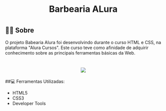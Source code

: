 <h1 align="center"> 
  <p> Barbearia ALura </p>
<h1>

## 💇‍♂️ Sobre
  
O projeto Babearia Alura foi desenvolvindo durante o curso HTML e CSS, na plataforma "Alura Cursos".
Este curso teve como afinidade de adquirir conhecimento sobre as principais ferramentas básicas da Web.
  
  <h1 align="center">
    <img src="https://github.com/DanielPinheirox/ProjetoBarbearia/blob/main/img/apresentacao-projeto.gif">
</h1>
 
 ##💻 Ferramentas Utilizadas:
 <ul>
   <li>HTML5</li>
   <li>CSS3</li>
   <li>Developer Tools</li>
  </ul>

